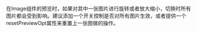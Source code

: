 在Image组件的预览时，如果对其中一张图片进行旋转或者放大缩小，切换时所有图片都会受到影响。建议添加一个开关控制是否对所有图片生效，或者提供一个resetPreviewOpt属性来重置上一张图做的操作。
